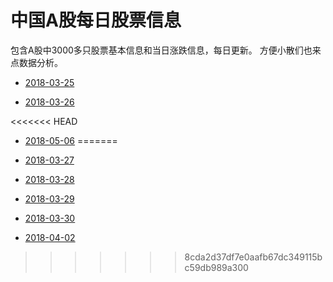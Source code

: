 # 中国A股每日股票信息

包含A股中3000多只股票基本信息和当日涨跌信息，每日更新。
方便小散们也来点数据分析。


* [2018-03-25](https://navyran.oss-cn-shanghai.aliyuncs.com/docs/stock/stock-2018-03-25.xlsx)

* [2018-03-26](https://navyran.oss-cn-shanghai.aliyuncs.com/docs/stock/stock-2018-03-26.xlsx)

<<<<<<< HEAD
* [2018-05-06](https://navyran.oss-cn-shanghai.aliyuncs.com/docs/stock/stock-2018-05-06.xlsx)
=======
* [2018-03-27](https://navyran.oss-cn-shanghai.aliyuncs.com/docs/stock/stock-2018-03-27.xlsx)

* [2018-03-28](https://navyran.oss-cn-shanghai.aliyuncs.com/docs/stock/stock-2018-03-28.xlsx)

* [2018-03-29](https://navyran.oss-cn-shanghai.aliyuncs.com/docs/stock/stock-2018-03-29.xlsx)

* [2018-03-30](https://navyran.oss-cn-shanghai.aliyuncs.com/docs/stock/stock-2018-03-30.xlsx)

* [2018-04-02](https://navyran.oss-cn-shanghai.aliyuncs.com/docs/stock/stock-2018-04-02.xlsx)
>>>>>>> 8cda2d37df7e0aafb67dc349115bc59db989a300

